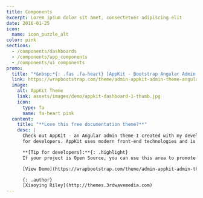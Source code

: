 ```yaml
---
title: Components
excerpt: Lorem ipsum dolor sit amet, consectetuer adipiscing elit
date: 2016-01-25
icon:
  name: icon_puzzle_alt
color: pink
sections:
  - /components/dashboards
  - /components/app_components
  - /components/ui_components
promo:
  title: "*&nbsp;*{: .fas .fa-heart} [AppKit - Bootstrap Angular Admin Theme for Developers](https://wrapbootstrap.com/theme/admin-appkit-admin-theme-angularjs-WB051SCJ1?ref=3wm)"
  link: https://wrapbootstrap.com/theme/admin-appkit-admin-theme-angularjs-WB051SCJ1?ref=3wm
  image:
    alt: AppKit Theme
    link: assets/images/demo/appkit-dashboard-1-thumb.jpg
    icon:
      type: fa
      name: fa-heart pink
  content:
    title: "**Love this free documentation theme?**"
    desc: |
      Check out AppKit - an Angular admin theme I created with my developer friend [Tom Najdek](https://twitter.com/tnajdek)
      for developers. AppKit uses modern front-end technologies and is packed with useful components and widgets to speed up your app development.

      **[Tip for developers]:**{: .highlight}
      If your project is Open Source, you can use this area to promote your other projects or hold third party adverts like Bootstrap and FontAwesome do!

      [View Demo](https://wrapbootstrap.com/theme/admin-appkit-admin-theme-angularjs-WB051SCJ1?ref=3wm){: .btn .btn-cta}

      {: .author}
      [Xiaoying Riley](http://themes.3rdwavemedia.com)
---
```

